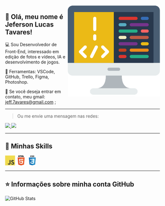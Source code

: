 <img src="coding.png" min-width="300px" max-width="300px" width="300px" align="right" alt="Computador">

## 💜 Olá, meu nome é <strong>Jeferson Lucas Tavares!</strong>

:computer: Sou Desenvolvedor de Front-End, interessado em edição de fotos e vídeos, IA e desenvolvimento de jogos.

💼 Ferramentas: VSCode, GitHub, Trello, Figma, Photoshop.

💬 Se você deseja entrar em contato, meu gmail: jeff.7avares@gmail.com ;

----
> Ou me envie uma mensagem nas redes:

<p align="left">
  <a href="https://www.instagram.com/jeferson_tavares/" alt="Instagram">
    <img src="https://img.shields.io/badge/-Instagram-1C1C1C?style=for-the-badge&logo=Instagram&logoColor=00FFFF&link=https://www.instagram.com/jeferson_tavares"/>
  </a>
  
  <a href="https://www.linkedin.com/in/jeferson-lucas-tavares-745365190/" alt="Linkedin">
    <img src="https://img.shields.io/badge/-Linkedin-1C1C1C?style=for-the-badge&logo=Linkedin&logoColor=00FFFF&link=https://www.linkedin.com/in/jeferson-lucas-tavares-745365190"/>
  </a>
</p>  


----
## 🚀 Minhas Skills

<code><img height="32" src="https://raw.githubusercontent.com/github/explore/80688e429a7d4ef2fca1e82350fe8e3517d3494d/topics/javascript/javascript.png" alt="Javascript"/></code>
<code><img height="32" src="https://raw.githubusercontent.com/github/explore/80688e429a7d4ef2fca1e82350fe8e3517d3494d/topics/html/html.png" alt="HTML5"/></code>
<code><img height="32" src="https://raw.githubusercontent.com/github/explore/80688e429a7d4ef2fca1e82350fe8e3517d3494d/topics/css/css.png" alt="CSS"/></code>

---

## ⭐ Informações sobre minha conta GitHub
![GitHub Stats](https://github-readme-stats.vercel.app/api?username=JefersonT4v4res&show_icons=true&theme=tokyonight)
